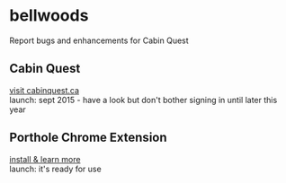 # bellwoods
Report bugs and enhancements for Cabin Quest

## Cabin Quest
[visit cabinquest.ca](http://cabinquest.ca)     
launch: sept 2015 - have a look but don't bother signing in until later this year

## Porthole Chrome Extension
[install & learn more](https://chrome.google.com/webstore/detail/porthole/dilfffpckfhcpgidnmgaeoidgekcjlln?hl=en)   
launch: it's ready for use

